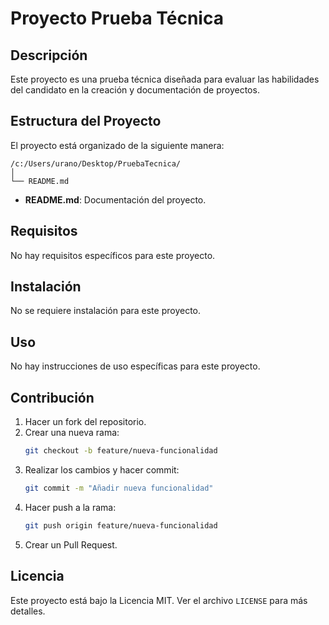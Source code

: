 # Proyecto Prueba Técnica

## Descripción

Este proyecto es una prueba técnica diseñada para evaluar las habilidades del candidato en la creación y documentación de proyectos.

## Estructura del Proyecto

El proyecto está organizado de la siguiente manera:

```
/c:/Users/urano/Desktop/PruebaTecnica/
│
└── README.md
```

- **README.md**: Documentación del proyecto.

## Requisitos

No hay requisitos específicos para este proyecto.

## Instalación

No se requiere instalación para este proyecto.

## Uso

No hay instrucciones de uso específicas para este proyecto.

## Contribución

1. Hacer un fork del repositorio.
2. Crear una nueva rama:
   ```bash
   git checkout -b feature/nueva-funcionalidad
   ```
3. Realizar los cambios y hacer commit:
   ```bash
   git commit -m "Añadir nueva funcionalidad"
   ```
4. Hacer push a la rama:
   ```bash
   git push origin feature/nueva-funcionalidad
   ```
5. Crear un Pull Request.

## Licencia

Este proyecto está bajo la Licencia MIT. Ver el archivo `LICENSE` para más detalles.
